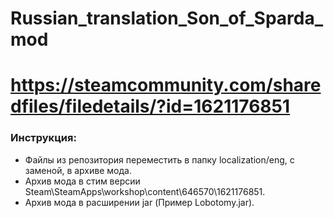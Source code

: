 # Russian_translation_Son_of_Sparda_mod

# https://steamcommunity.com/sharedfiles/filedetails/?id=1621176851 

### Инструкция:
- Файлы из репозитория переместить в папку localization/eng, с заменой, в архиве мода.
- Архив мода в стим версии Steam\SteamApps\workshop\content\646570\1621176851.
- Архив мода в расширении jar (Пример Lobotomy.jar).
